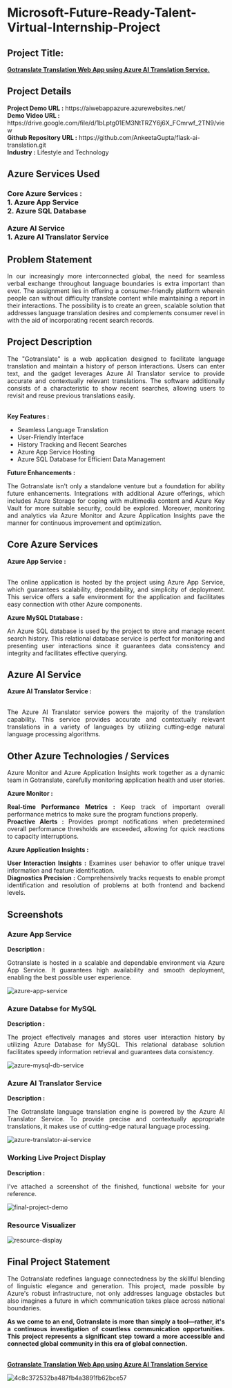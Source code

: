 <h1>Microsoft-Future-Ready-Talent-Virtual-Internship-Project</h1>
<h2>Project Title:</h2><b><a href="https://aiwebappazure.azurewebsites.net/">Gotranslate Translation Web App using Azure AI Translation Service.</b></a>
<br>
<h2>Project Details</h2>
<b>Project Demo URL :</b> https://aiwebappazure.azurewebsites.net/ <br>
<b>Demo Video URL :</b> https://drive.google.com/file/d/1bLptg01EM3NtTRZY6j6X_FCmrwf_2TN9/view <br>
<b>Github Repository URL :</b> https://github.com/AnkeetaGupta/flask-ai-translation.git <br>
<b>Industry :</b> Lifestyle and Technology<br>
<h2>Azure Services Used</h2>
<h3>
Core Azure Services : <br>
1. Azure App Service <br>
2. Azure SQL Database <br> <br>
Azure AI Service <br>
1. Azure AI Translator Service
</h3>
<h2>Problem Statement</h2>
<p align="justify">In our increasingly more interconnected global, the need for seamless verbal exchange throughout language boundaries is extra important than ever. The assignment lies in offering a consumer-friendly platform wherein people can without difficulty translate content while maintaining a report in their interactions. The possibility is to create an green, scalable solution that addresses language translation desires and complements consumer revel in with the aid of incorporating recent search records.</p>
<h2>Project Description</h2>
<p align="justify">The "Gotranslate" is a web application designed to facilitate language translation and maintain a history of person interactions. Users can enter text, and the gadget leverages Azure AI Translator service to provide accurate and contextually relevant translations. The software additionally consists of a characteristic to show recent searches, allowing users to revisit and reuse previous translations easily.</p><br>
<b>Key Features :</b>
<ul>
    <li>Seamless Language Translation</li>
    <li>User-Friendly Interface</li>
    <li>History Tracking and Recent Searches</li>
    <li>Azure App Service Hosting</li>
    <li>Azure SQL Database for Efficient Data Management</li>
</ul>
<b>Future Enhancements :</b><br>
<p align="justify">The Gotranslate isn't only a standalone venture but a foundation for ability future enhancements. Integrations with additional Azure offerings, which includes Azure Storage for coping with multimedia content and Azure Key Vault for more suitable security, could be explored. Moreover, monitoring and analytics via Azure Monitor and Azure Application Insights pave the manner for continuous improvement and optimization.</p>
<h2>Core Azure Services</h2>
<b>Azure App Service :</b><br><p align="justify"><br>The online application is hosted by the project using Azure App Service, which guarantees scalability, dependability, and simplicity of deployment. This service offers a safe environment for the application and facilitates easy connection with other Azure components.</p>

<b>Azure MySQL Dtatabase :</b><br><p align="justify">An Azure SQL database is used by the project to store and manage recent search history. This relational database service is perfect for monitoring and presenting user interactions since it guarantees data consistency and integrity and facilitates effective querying.</p>
<h2>Azure AI Service</h2>
<b>Azure AI Translator Service :</b><br><br><p align="justify">The Azure AI Translator service powers the majority of the translation capability. This service provides accurate and contextually relevant translations in a variety of languages by utilizing cutting-edge natural language processing algorithms.</p>
<h2>Other Azure Technologies / Services</h2>
<p align="justify">Azure Monitor and Azure Application Insights work together as a dynamic team in Gotranslate, carefully monitoring application health and user stories.</p>

<b>Azure Monitor :</b><p align="justify"><b>Real-time Performance Metrics :</b> Keep track of important overall performance metrics to make sure the program functions properly.<br>
<b>Proactive Alerts :</b> Provides prompt notifications when predetermined overall performance thresholds are exceeded, allowing for quick reactions to capacity interruptions.</p>
<b>Azure Application Insights :</b><p align="justify">
<b>User Interaction Insights :</b> Examines user behavior to offer unique travel information and feature identification.<br>
<b>Diagnostics Precision :</b> Comprehensively tracks requests to enable prompt identification and resolution of problems at both frontend and backend levels.

<h2>Screenshots</h2>
<h3>Azure App Service</h3>
<b>Description :</b><p align="justify">Gotranslate is hosted in a scalable and dependable environment via Azure App Service. It guarantees high availability and smooth deployment, enabling the best possible user experience.</p>
<img src="https://github.com/AnkeetaGupta/flask-ai-translation/blob/main/screenshots/app-service.png" alt="azure-app-service"></img><br>
<h3>Azure Databse for MySQL</h3>
<b>Description :</b><p align="justify"> The project effectively manages and stores user interaction history by utilizing Azure Database for MySQL. This relational database solution facilitates speedy information retrieval and guarantees data consistency.</p>
<img src="https://github.com/AnkeetaGupta/flask-ai-translation/blob/main/screenshots/app-db.png" alt="azure-mysql-db-service"></img><br>
<h3>Azure AI Translator Service</h3>
<b>Description :</b><p align="justify">The Gotranslate language translation engine is powered by the Azure AI Translator Service. To provide precise and contextually appropriate translations, it makes use of cutting-edge natural language processing.</p>
<img src="https://github.com/AnkeetaGupta/flask-ai-translation/blob/main/screenshots/app-ai.png" alt="azure-translator-ai-service"></img><br>
<h3>Working Live Project Display</h3>
<b>Description :</b><p align="justify">I've attached a screenshot of the finished, functional website for your reference.</p>
<img src="https://github.com/AnkeetaGupta/flask-ai-translation/blob/main/screenshots/final-project.png" alt="final-project-demo"></img>

<h3>Resource Visualizer</h3>
<img src="https://github.com/AnkeetaGupta/flask-ai-translation/blob/main/screenshots/flask-ai.jpg" alt="resource-display"></img>

<h2>Final Project Statement</h2>
<p align="justify">
The Gotranslate redefines language connectedness by the skillful blending of linguistic elegance and generation. This project, made possible by Azure's robust infrastructure, not only addresses language obstacles but also imagines a future in which communication takes place across national boundaries.</p>
<p align="justify">
<b>As we come to an end, Gotranslate is more than simply a tool—rather, it's a continuous investigation of countless communication opportunities. This project represents a significant step toward a more accessible and connected global community in this era of global connection.</b>
</p> <br>
</h2><b><a href="https://aiwebappazure.azurewebsites.net/">Gotranslate Translation Web App using Azure AI Translation Service</b></a>

![4c8c372532ba487fb4a3891fb62bce57](https://github.com/RanjeetLokhande/Future_ready_tallent/assets/104196701/34bd1e90-c34a-4daa-be40-ea0f479645aa)
